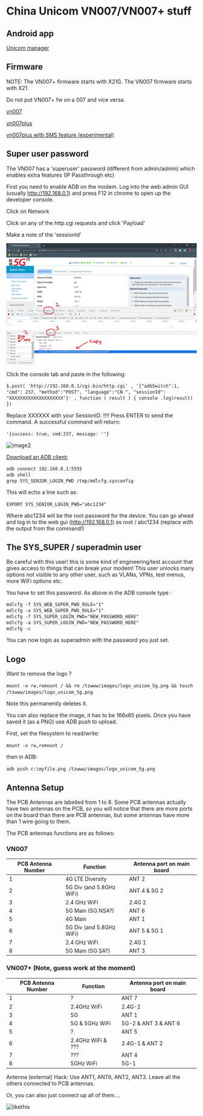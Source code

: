 # China Unicom VN007/VN007+ stuff

## Android app 
[Unicom manager](/android)

## Firmware 

NOTE: The VN007+ firmware starts with X21G. 
      The VN007  firmware starts with X21 

Do not put VN007+ fw on a 007 and vice versa. 

[vn007](/fw/007)

[vn007plus](/fw/plus)

[vn007plus with SMS feature (experimental)](/fw/plus/X21G_1.12.5_IDU_1810_UN2020C_20220222_VN007_1.15UP_update.bin)

## Super user password 

The VN007 has a 'superuser' password (different from admin/admin) which enables extra features (IP Passthrough etc) 

First you need to enable ADB on the modem. Log into the web admin GUI (usually http://192.168.0.1) and press F12 in chrome to open up the developer console. 

Click on Network

Click on any of the http.cgi requests and click 'Payload' 

Make a note of the 'sessionId' 

![image1](/img/sessionID.jpg)


Click the console tab and paste in the following:
```
$.post( 'http://192.168.0.1/cgi-bin/http.cgi' , '{"adbSwitch":1, "cmd": 237, "method":"POST", "language":"CN ", "sessionId": "XXXXXXXXXXXXXXXXXXXX"}' , function ( result ) { console .log(result) })
```  
Replace XXXXXX with your SessionID. !!!!
Press ENTER to send the command. 
A successful command will return: 

```'{success: true, cmd:237, message: ''} ```

![image2](/img/adb-on.jpg)

[Download an ADB client:](https://www.xda-developers.com/install-adb-windows-macos-linux/)


```
adb connect 192.168.0.1:5555
adb shell
grep SYS_SENIOR_LOGIN_PWD /tmp/mdlcfg.sysconfig
```
This will echo a line such as: 

```EXPORT SYS_SENIOR_LOGIN_PWD="abc1234"```

Where abc1234 will be the root password for the device. You can go ahead and log in to the web gui (http://192.168.0.1) as root / abc1234 (replace with the output from the command!)


## The SYS_SUPER / superadmin user 

Be careful with this user! this is some kind of engineering/test account that gives access to things that can break your modem!
This user unlocks many options not visible to any other user, such as VLANs, VPNs, test menus, more WiFi options etc. 

You have to set this password. As above in the ADB console type : 
```
mdlcfg -f SYS_WEB_SUPER_PWD_RULE="1"
mdlcfg -a SYS_WEB_SUPER_PWD_RULE="1"
mdlcfg -f SYS_SUPER_LOGIN_PWD="NEW_PASSWORD_HERE"
mdlcfg -a SYS_SUPER_LOGIN_PWD="NEW_PASSWORD_HERE"
mdlcfg -c
```

You can now login as superadmin with the password you just set. 

## Logo

Want to remove the logo ? 

```mount -o rw,remount / && rm /tzwww/images/logo_unicom_5g.png && touch /tzwww/images/logo_unicom_5g.png```

Note this permanently deletes it. 

You can also replace the image, it has to be 166x65 pixels. Once you have saved it (as a PNG) use ADB push to upload.

First, set the filesystem to read/write:

```mount -o rw,remount /``` 

then in ADB: 

```adb push c:\myfile.png /tzwww/images/logo_unicom_5g.png```

## Antenna Setup

The PCB Antennas are labelled from 1 to 8. Some PCB antennas actually have two antennas on the PCB, so you will notice
that there are more ports on the board than there are PCB antennas, but some antennas have more than 1 wire going to them.

The PCB antennas functions are as follows:

### VN007

| PCB Antenna Number | Function | Antenna port on main board | 
| ------------------ | -------- | -------------------------- |
| 1 |  4G LTE Diversity | ANT 2 |
| 2 |  5G Div (and 5.8GHz WiFi) | ANT 4 & 5G 2 | 
| 3 |  2.4 GHz WiFi  | 2.4G 2 | 
| 4 |  5G Main (5G NSA?) | ANT 6 | 
| 5 |  4G Main | ANT 1 |
| 6 |  5G Div (and 5.8GHz WiFi) | ANT 5 & 5G 1 | 
| 7 |  2.4 GHz WiFi | 2.4G 1 | 
| 8 |  5G Main (5G SA?) | ANT 3 |  

### VN007+  (Note, guess work at the moment)

| PCB Antenna Number | Function | Antenna port on main board | 
| ------------------ | -------- | -------------------------- |
| 1 | ? | ANT 7 |
| 2 | 2.4GHz WiFi | 2.4G-2 | 
| 3 | 5G  | ANT 1 | 
| 4 | 5G & 5GHz WiFi | 5G-2 & ANT 3 & ANT 6 |
| 5 | ? | ANT 5 | 
| 6 | 2.4GHz WiFi & ??? | 2.4G-1 & ANT 2 | 
| 7 | ??? | ANT 4 | 
| 8 | 5GHz WiFi | 5G-1 | 

Antenna (external) Hack: Use ANT1, ANT6, ANT2, ANT3. Leave all the others connected to PCB antennas. 

Or, you can also just connect up all of them....

![likethis](/img/mod1.jpg)
